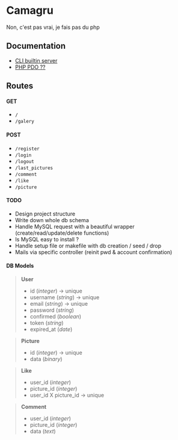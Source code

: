 # Camagru
Non, c'est pas vrai, je fais pas du php

## Documentation
- [CLI builtin server](http://php.net/manual/en/features.commandline.webserver.php)
- [PHP PDO ??](http://php.net/manual/en/book.pdo.php)

## Routes
#### GET
- `/`
- `/galery`

#### POST
- `/register`
- `/login`
- `/logout`
- `/last_pictures`
- `/comment`
- `/like`
- `/picture`

#### TODO
- Design project structure
- Write down whole db schema
- Handle MySQL request with a beautiful wrapper (create/read/update/delete functions)
- Is MySQL easy to install ?
- Handle setup file or makefile with db creation / seed / drop
- Mails via specific controller (reinit pwd & account confirmation)

#### DB Models
> **User**
> - id (*integer*) -> unique
>  - username (*string*) -> unique
> - email (*string*) -> unique
> - password (*string*)
> - confirmed (*boolean*)
> - token (*string*)
> - expired_at (*date*)
 
> **Picture**
> - id (*integer*) -> unique
> - data (*binary*)

> **Like**
> - user_id (*integer*)
> - picture_id (*integer*)
> - user_id X picture_id -> unique

> **Comment**
> - user_id (*integer*)
> - picture_id (*integer*)
> - data (*text*)
